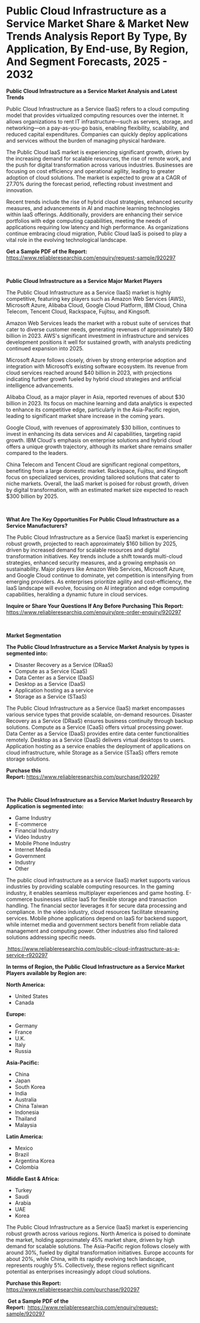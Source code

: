 <p><h1>Public Cloud Infrastructure as a Service Market Share & Market New Trends Analysis Report By Type, By Application, By End-use, By Region, And Segment Forecasts, 2025 - 2032</h1></p><p><strong>Public Cloud Infrastructure as a Service Market Analysis and Latest Trends</strong></p>
<p><p>Public Cloud Infrastructure as a Service (IaaS) refers to a cloud computing model that provides virtualized computing resources over the internet. It allows organizations to rent IT infrastructure—such as servers, storage, and networking—on a pay-as-you-go basis, enabling flexibility, scalability, and reduced capital expenditures. Companies can quickly deploy applications and services without the burden of managing physical hardware.</p><p>The Public Cloud IaaS market is experiencing significant growth, driven by the increasing demand for scalable resources, the rise of remote work, and the push for digital transformation across various industries. Businesses are focusing on cost efficiency and operational agility, leading to greater adoption of cloud solutions. The market is expected to grow at a CAGR of 27.70% during the forecast period, reflecting robust investment and innovation.</p><p>Recent trends include the rise of hybrid cloud strategies, enhanced security measures, and advancements in AI and machine learning technologies within IaaS offerings. Additionally, providers are enhancing their service portfolios with edge computing capabilities, meeting the needs of applications requiring low latency and high performance. As organizations continue embracing cloud migration, Public Cloud IaaS is poised to play a vital role in the evolving technological landscape.</p></p>
<p><strong>Get a Sample PDF of the Report:&nbsp;</strong> <a href="https://www.reliableresearchiq.com/enquiry/request-sample/920297?utm_campaign=3711&utm_medium=2&utm_source=Github&utm_content=ia&utm_term=16042025&utm_id=public-cloud-infrastructure-as-a-service">https://www.reliableresearchiq.com/enquiry/request-sample/920297</a></p>
<p>&nbsp;</p>
<p><strong>Public Cloud Infrastructure as a Service Major Market Players</strong></p>
<p><p>The Public Cloud Infrastructure as a Service (IaaS) market is highly competitive, featuring key players such as Amazon Web Services (AWS), Microsoft Azure, Alibaba Cloud, Google Cloud Platform, IBM Cloud, China Telecom, Tencent Cloud, Rackspace, Fujitsu, and Kingsoft.</p><p>Amazon Web Services leads the market with a robust suite of services that cater to diverse customer needs, generating revenues of approximately $80 billion in 2023. AWS's significant investment in infrastructure and services development positions it well for sustained growth, with analysts predicting continued expansion into 2025.</p><p>Microsoft Azure follows closely, driven by strong enterprise adoption and integration with Microsoft’s existing software ecosystem. Its revenue from cloud services reached around $40 billion in 2023, with projections indicating further growth fueled by hybrid cloud strategies and artificial intelligence advancements.</p><p>Alibaba Cloud, as a major player in Asia, reported revenues of about $30 billion in 2023. Its focus on machine learning and data analytics is expected to enhance its competitive edge, particularly in the Asia-Pacific region, leading to significant market share increase in the coming years.</p><p>Google Cloud, with revenues of approximately $30 billion, continues to invest in enhancing its data services and AI capabilities, targeting rapid growth. IBM Cloud's emphasis on enterprise solutions and hybrid cloud offers a unique growth trajectory, although its market share remains smaller compared to the leaders.</p><p>China Telecom and Tencent Cloud are significant regional competitors, benefiting from a large domestic market. Rackspace, Fujitsu, and Kingsoft focus on specialized services, providing tailored solutions that cater to niche markets. Overall, the IaaS market is poised for robust growth, driven by digital transformation, with an estimated market size expected to reach $300 billion by 2025.</p></p>
<p>&nbsp;</p>
<p><strong>What Are The Key Opportunities For Public Cloud Infrastructure as a Service Manufacturers?</strong></p>
<p><p>The Public Cloud Infrastructure as a Service (IaaS) market is experiencing robust growth, projected to reach approximately $160 billion by 2025, driven by increased demand for scalable resources and digital transformation initiatives. Key trends include a shift towards multi-cloud strategies, enhanced security measures, and a growing emphasis on sustainability. Major players like Amazon Web Services, Microsoft Azure, and Google Cloud continue to dominate, yet competition is intensifying from emerging providers. As enterprises prioritize agility and cost-efficiency, the IaaS landscape will evolve, focusing on AI integration and edge computing capabilities, heralding a dynamic future in cloud services.</p></p>
<p><strong>Inquire or Share Your Questions If Any Before Purchasing This Report:</strong> <a href="https://www.reliableresearchiq.com/enquiry/pre-order-enquiry/920297?utm_campaign=3711&utm_medium=2&utm_source=Github&utm_content=ia&utm_term=16042025&utm_id=public-cloud-infrastructure-as-a-service">https://www.reliableresearchiq.com/enquiry/pre-order-enquiry/920297</a></p>
<p>&nbsp;</p>
<p><strong>Market Segmentation</strong></p>
<p><strong>The Public Cloud Infrastructure as a Service Market Analysis by types is segmented into:</strong></p>
<p><ul><li>Disaster Recovery as a Service (DRaaS)</li><li>Compute as a Service (CaaS)</li><li>Data Center as a Service (DaaS)</li><li>Desktop as a Service (DaaS)</li><li>Application hosting as a service</li><li>Storage as a Service (STaaS)</li></ul></p>
<p><p>The Public Cloud Infrastructure as a Service (IaaS) market encompasses various service types that provide scalable, on-demand resources. Disaster Recovery as a Service (DRaaS) ensures business continuity through backup solutions. Compute as a Service (CaaS) offers virtual processing power. Data Center as a Service (DaaS) provides entire data center functionalities remotely. Desktop as a Service (DaaS) delivers virtual desktops to users. Application hosting as a service enables the deployment of applications on cloud infrastructure, while Storage as a Service (STaaS) offers remote storage solutions.</p></p>
<p><strong>Purchase this Report:&nbsp;</strong><a href="https://www.reliableresearchiq.com/purchase/920297?utm_campaign=3711&utm_medium=2&utm_source=Github&utm_content=ia&utm_term=16042025&utm_id=public-cloud-infrastructure-as-a-service">https://www.reliableresearchiq.com/purchase/920297</a></p>
<p>&nbsp;</p>
<p><strong>The Public Cloud Infrastructure as a Service Market Industry Research by Application is segmented into:</strong></p>
<p><ul><li>Game Industry</li><li>E-commerce</li><li>Financial Industry</li><li>Video Industry</li><li>Mobile Phone Industry</li><li>Internet Media</li><li>Government</li><li>Industry</li><li>Other</li></ul></p>
<p><p>The public cloud infrastructure as a service (IaaS) market supports various industries by providing scalable computing resources. In the gaming industry, it enables seamless multiplayer experiences and game hosting. E-commerce businesses utilize IaaS for flexible storage and transaction handling. The financial sector leverages it for secure data processing and compliance. In the video industry, cloud resources facilitate streaming services. Mobile phone applications depend on IaaS for backend support, while internet media and government sectors benefit from reliable data management and computing power. Other industries also find tailored solutions addressing specific needs.</p></p>
<p><a href="https://www.reliableresearchiq.com/public-cloud-infrastructure-as-a-service-r920297?utm_campaign=3711&utm_medium=2&utm_source=Github&utm_content=ia&utm_term=16042025&utm_id=public-cloud-infrastructure-as-a-service">&nbsp;https://www.reliableresearchiq.com/public-cloud-infrastructure-as-a-service-r920297</a></p>
<p><strong>In terms of Region, the Public Cloud Infrastructure as a Service Market Players available by Region are:</strong></p>
<p>
    <p> <strong> North America: </strong>
        <ul>
            <li>United States</li>
            <li>Canada</li>
        </ul>
        </p> 
    <p> <strong> Europe: </strong>
        <ul>
            <li>Germany</li>
            <li>France</li>
            <li>U.K.</li>
            <li>Italy</li>
            <li>Russia</li>
        </ul>
        </p> 
    <p> <strong> Asia-Pacific: </strong>
        <ul>
            <li>China</li>
            <li>Japan</li>
            <li>South Korea</li>
            <li>India</li>
            <li>Australia</li>
            <li>China Taiwan</li>
            <li>Indonesia</li>
            <li>Thailand</li>
            <li>Malaysia</li>
        </ul>
        </p> 
    <p> <strong> Latin America: </strong>
        <ul>
            <li>Mexico</li>
            <li>Brazil</li>
            <li>Argentina Korea</li>
            <li>Colombia</li>
        </ul>
        </p> 
    <p> <strong> Middle East & Africa: </strong>
        <ul>
            <li>Turkey</li>
            <li>Saudi</li>
            <li>Arabia</li>
            <li>UAE</li>
            <li>Korea</li>
        </ul>
    </p>
    </p>
<p><p>The Public Cloud Infrastructure as a Service (IaaS) market is experiencing robust growth across various regions. North America is poised to dominate the market, holding approximately 45% market share, driven by high demand for scalable solutions. The Asia-Pacific region follows closely with around 30%, fueled by digital transformation initiatives. Europe accounts for about 20%, while China, with its rapidly evolving tech landscape, represents roughly 5%. Collectively, these regions reflect significant potential as enterprises increasingly adopt cloud solutions.</p></p>
<p><strong>Purchase this Report: </strong><a href="https://www.reliableresearchiq.com/purchase/920297?utm_campaign=3711&utm_medium=2&utm_source=Github&utm_content=ia&utm_term=16042025&utm_id=public-cloud-infrastructure-as-a-service">https://www.reliableresearchiq.com/purchase/920297</a></p>
<p>&nbsp;<strong>Get a Sample PDF of the Report:&nbsp;&nbsp;</strong><a href="https://www.reliableresearchiq.com/enquiry/request-sample/920297?utm_campaign=3711&utm_medium=2&utm_source=Github&utm_content=ia&utm_term=16042025&utm_id=public-cloud-infrastructure-as-a-service">https://www.reliableresearchiq.com/enquiry/request-sample/920297</a></p>
<p><strong></strong></p>
<p><p></p><p></p><p></p></p>